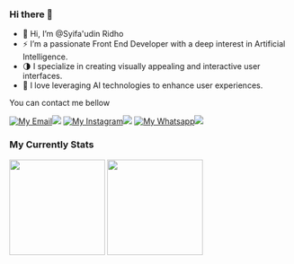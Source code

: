 ### Hi there 👋

- 👋 Hi, I’m @Syifa'udin Ridho
- ⚡ I’m a passionate Front End Developer with a deep interest in Artificial Intelligence.
- 🌗 I specialize in creating visually appealing and interactive user interfaces.
- 🧡 I love leveraging AI technologies to enhance user experiences.

You can contact me bellow

[![My Email](https://img.shields.io/badge/-white?style=for-the-badge&logo=gmail&logoColor=red)![](https://img.shields.io/badge/Gmail-red?style=for-the-badge)](mailto:ridho@signtis.com)
[![My Instagram](https://img.shields.io/badge/-white?style=for-the-badge&logo=instagram&logoColor=ff3050)![](https://img.shields.io/badge/Instagram-ff3251?style=for-the-badge)](https://www.instagram.com/syifaudinridho)
[![My Whatsapp](https://img.shields.io/badge/-white?style=for-the-badge&logo=whatsapp&logoColor=success)![](https://img.shields.io/badge/Whatsapp-success?style=for-the-badge)](https://wa.me/6289618587792)

### My Currently Stats
<div class="badge">
  <img src="https://github-readme-stats.vercel.app/api?username=starcreator666&show_icons=true&theme=tokyonight&hide_border=true" height="170px"/>
  <img src="https://github-readme-stats.vercel.app/api/top-langs/?username=starcreator666&layout=compact&theme=tokyonight&hide_border=true" height="170px"/>
</div>
